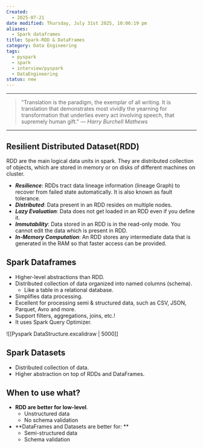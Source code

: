 ```yaml
---
Created:
  - 2025-07-21
date modified: Thursday, July 31st 2025, 10:06:19 pm
aliases:
  - Spark dataframes
title: Spark-RDD & DataFrames
category: Data Engineering
tags:
  - pyspark
  - spark
  - interview/pyspark
  - DataEngineering
status: new
---
```

---
> "Translation is the paradigm, the exemplar of all writing. It is translation that demonstrates most vividly the yearning for transformation that underlies every act involving speech, that supremely human gift."
> <cite>— Harry Burchell Mathews</cite>

---

## Resilient Distributed Dataset(RDD)

RDD are the main logical data units in spark. They are distributed collection of objects, which are stored in memory or on disks of different machines on cluster.

- ***Resilience***: RDDs tract data lineage information (lineage Graph) to recover from failed state automatically. It is also known as fault tolerance.
- ***Distributed***: Data present in an RDD resides on multiple nodes. 
- ***Lazy Evaluation***: Data does not get loaded in an RDD even if you define it. 
- ***Immutability***: Data stored in an RDD is in the read-only mode. You cannot edit the data which is present in RDD. 
- ***In-Memory Computation***: An RDD stores any intermediate data that is generated in the RAM so that faster access can be provided.


## Spark Dataframes

- Higher-level abstractions than RDD. 
- Distributed collection of data organized into named columns (schema).
	- Like a table in a relational database.
- Simplifies data processing.
- Excellent for processing semi & structured data, such as CSV, JSON, Parquet, Avro and more.
- Support filters, aggregations, joins, etc.!
- It uses Spark Query Optimizer.



![[Pyspark DataStructure.excalidraw | 5000]]

## Spark Datasets

- Distributed collection of data.
- Higher abstraction on top of RDDs and DataFrames.

## When to use what? 

-  **RDD are better for low-level**. 
	- Unstructured data
	- No schema validation
- **DataFrames and Datasets are better for: **
	- Semi-structured data
	- Schema validation